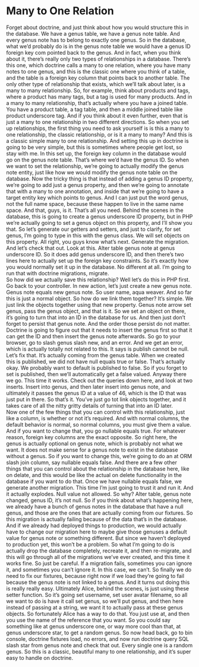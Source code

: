 # Many to One Relation

Forget about doctrine, and just think about how you would structure this in the database.  We have a genus table, we have a genus note table.  And every genus note has to belong to exactly one genus.  So in the database, what we’d probably do is in the genus note table we would have a genus ID foreign key com pointed back to the genus.  And in fact, when you think about it, there’s really only two types of relationships in a database.  There’s this one, which doctrine calls a many to one relation, where you have many notes to one genus, and this is the classic one where you think of a table, and the table is a foreign key column that points back to another table.  The only other type of relationship that exists, which we’ll talk about later, is a many to many relationship.
So, for example, think about products and tags, where a product has many tags, but a tag is used for many products.  And in a many to many relationship, that’s actually where you have a joined table.  You have a product table, a tag table, and then a middle joined table like product underscore tag.  And if you think about it even further, even that is just a many to one relationship in two different directions.  So when you set up relationships, the first thing you need to ask yourself is is this a many to one relationship, the classic relationship, or is it a many to many?  And this is a classic simple many to one relationship.  And setting this up in doctrine is going to be very simple, but this is sometimes where people get lost, so stay with me.
In this set up, the foreign key column in the database would go on the genus note table.  That’s where we’d have the genus ID.  So when we want to set the relationship, we’re going to actually modify the genus note entity, just like how we would modify the genus note table on the database.  Now the tricky thing is that instead of adding a genus ID property, we’re going to add just a genus property, and then we’re going to annotate that with a many to one annotation, and inside that we’re going to have a target entity key which points to genus.  And I can just put the word genus, not the full name space, because these happen to live in the same name space.  And that, guys, is it.  That’s all you need.
Behind the scenes in the database, this is going to create a genus underscore ID property, but in PHP we’re actually going to set a genus object on this property, and I’ll show you that.  So let’s generate our getters and setters, and just to clarify, for set genus, I’m going to type in this with the genus class.  We will set objects on this property.  All right, you guys know what’s next.  Generate the migration.  And let’s check that out.  Look at this.  Alter table genus note at genus underscore ID.  So it does add genus underscore ID, and then there’s two lines here to actually set up the foreign key constraints.  So it’s exactly how you would normally set it up in the database.  No different at all.  I’m going to run that with doctrine migrations, migrate.  
So how did we actually save this relationship?  Well let’s do this in PHP first.  Go back to your controller.  In new action, let’s just create a new genus note.  Genus note equals new genus note.  So user name, aqua weaver.  And so far this is just a normal object.  So how do we link them together?  It’s simple.  We just link the objects together using that new property.  Genus note arrow set genus, pass the genus object, and that is it.  So we set an object on there, it’s going to turn that into an ID in the database for us.  And then just don’t forget to persist that genus note.  And the order those persist do not matter.  Doctrine is going to figure out that it needs to insert the genus first so that it can get the ID and then insert the genus note afterwards.
So go to your browser, go to slash genus slash new, and an error.  And we get an error, which is actually totally not related to this.  It says is publish cannot be null.  Let’s fix that.  It’s actually coming from the genus table.  When we created this is published, we did not have null equals true or false.  That’s actually okay.  We probably want to default is published to false.  So if you forget to set is published, then we’ll automatically get a false valued.  Anyway there we go.  This time it works.  Check out the queries down here, and look at two inserts.  Insert into genus, and then later insert into genus note, and ultimately it passes the genus ID at a value of 46, which is the ID that was just put in there.  So that’s it.  You’ve just go tot link objects together, and it takes care of all the nitty gritty details of turning that into an ID later.  
Now one of the few things that you can control with this relationship, just like a column, is whether or not it’s required.  And with normal columns, the default behavior is normal, so normal columns, you must give them a value.  And if you want to change that, you go nullable equals true.  For whatever reason, foreign key columns are the exact opposite.  So right here, the genus is actually optional on genus note, which is probably not what we want.  It does not make sense for a genus note to exist in the database without a genus.  So if you want to change this, we’re going to do an at ORM slash join column, say nullable equals false.  And there are a few other things that you can control about the relationship in the database here, like on delate, and this would be like the actual on delete functionality in the database if you want to do that.
Once we have nullable equals false, we generate another migration.  This time I’m just going to trust it and run it.  And it actually explodes.  Null value not allowed.  So why?  Alter table, genus note changed, genus ID, it’s not null.  So if you think about what’s happening here, we already have a bunch of genus notes in the database that have a null genus, and those are the ones that are actually coming from our fixtures.  So this migration is actually failing because of the data that’s in the database.  And if we already had deployed things to production, we would actually have to change our migration here to maybe give those genuses a default value for genus note or something different.
But since we haven’t deployed to production yet, this won’t be a problem. So what I’m going to do is actually drop the database completely, recreate it, and then re-migrate, and this will go through all of the migrations we’ve ever created, and this time it works fine.  So just be careful.  If a migration fails, sometimes you can ignore it, and sometimes you can’t ignore it.  In this case, we can’t.  So finally we do need to fix our fixtures, because right now if we load they’re going to fail because the genus note is not linked to a genus.  And it turns out doing this is really really easy.  Ultimately Alice, behind the scenes, is just using these setter function.  So it’s going set username, set user avatar filename, so all we want to do is have it call set genus, so we’ll put genus, and then here instead of passing at a string, we want it to actually pass at these genus objects.
So fortunately Alice has a way to do that.  You just use at, and then you use the name of the reference that you want.  So you could say something like at genus underscore one, or way more cool than that, at genus underscore star, to get a random genus.  So now head back, go to bin console, doctrine fixtures load, no errors, and now run doctrine query SQL slash star from genus note and check that out.  Every single one is a random genus.  So this is a classic, beautiful many to one relationship, and it’s super easy to handle on doctrine.
